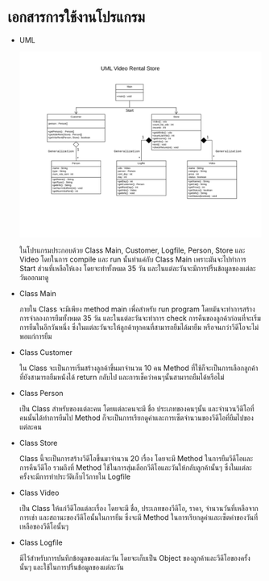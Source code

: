 # เอกสารการใช้งานโปรแกรม

* UML

    ![alt text](UML.png)

    ในโปรแกรมประกอบด้วย Class Main, Customer, Logfile, Person, Store และ Video โดยในการ compile และ run นั้นทำแค่กับ Class Main เพราะมันจะไปทำการ Start ส่วนที่เหลือให้เอง โดยจะทำทั้งหมด 35 วัน และในแต่ละวันจะมีการปริ้นข้อมูลของแต่ละวันออกมาดู

* Class Main

    ภายใน Class จะมีเพียง method main เพื่อสำหรับ run program โดยมันจะทำการสร้างการจำลองการยืมทั้งหมด 35 วัน และในแต่ละวันจะทำการ check การคืนของลูกค้าก่อนที่จะเริ่มการยืมในอีกวันหนึ่ง ซึ่งในแต่ละวันจะให้ลูกค้าทุกคนที่สามารถยืมได้มายืม หรือจนกว่าวีดีโอจะไม่พอแก่การยืม

* Class Customer

    ใน Class จะเป็นการเริ่มสร้างลูกค้าขึ้นมาจำนวน 10 คน Method ที่ใช้ก็จะเป็นการเลือกลูกค้าที่ยังสามารถยืมหนังได้ return กลับไป และการเช็คว่าคนๆนั้นสามารถยืมได้หรือไม่

* Class Person

    เป็น Class สำหรับของแต่ละคน โดยแต่ละคนจะมี ชื่อ ประเภทของคนๆนั้น และจำนวนวีดีโอที่คนนั้นได้ทำการยืมไป Method ก็จะเป็นการเรียกดูค่าและการเซ็ตจำนวนของวีดีโอที่ยืมไปของแต่ละคน

* Class Store

    Class นี้จะเป็นการสร้างวีดีโอขึ้นมาจำนวน 20 เรื่อง โดยจะมี Method ในการยืมวีดีโอและการคืนวีดีโอ รวมถึงที่ Method ใช้ในการสุ่มเลือกวีดีโอและวันให้กลับลูกค้านั้นๆ ซึ่งในแต่ละครั้งจะมีการทำประวัติเก็บไว้ภายใน Logfile

* Class Video

    เป็น Class ให้แก่วีดีโอแต่ละเรื่อง โดยจะมี ชื่อ, ประเภทของวีดีโอ, ราคา, จำนวนวันที่เหลือจากการเช่า และสถานะของวีดีโอนั้นในการยืม ซึ่งจะมี Method ในการเรียกดูค่าและเซ็ตค่าของวันที่เหลือของวีดีโอนั้นๆ

* Class Logfile

    มีไว้สำหรับการบันทึกข้อมูลของแต่ละวัน โดยจะเก็บเป็น Object ของลูกค้าและวีดีโอของครั้งนั้นๆ และใช้ในการปริ้นข้อมูลของแต่ละวัน